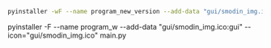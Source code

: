 ```bash
pyinstaller -wF --name program_new_version --add-data "gui/smodin_img.ico:gui" --icon="gui/smodin_img.ico" main.py 
```

pyinstaller -F --name program_w --add-data "gui/smodin_img.ico:gui" --icon="gui/smodin_img.ico" main.py 
